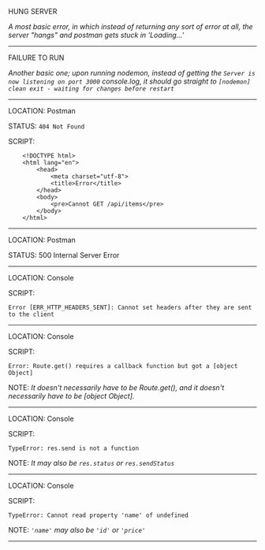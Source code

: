 HUNG SERVER

*A most basic error, in which instead of returning any sort of error at all, the server "hangs" and postman gets stuck in 'Loading...'*

---

FAILURE TO RUN

*Another basic one; upon running nodemon, instead of getting the `Server is now listening on port 3000` console.log, it should go straight to `[nodemon] clean exit - waiting for changes before restart`*

---

LOCATION: Postman

STATUS: `404 Not Found`

SCRIPT:


        <!DOCTYPE html>
        <html lang="en">
            <head>
                <meta charset="utf-8">
                <title>Error</title>
            </head>
            <body>
                <pre>Cannot GET /api/items</pre>
            </body>
        </html>

---

LOCATION: Postman

STATUS: 500 Internal Server Error

---

LOCATION: Console

SCRIPT:

    Error [ERR_HTTP_HEADERS_SENT]: Cannot set headers after they are sent to the client

---

LOCATION: Console

SCRIPT:

    Error: Route.get() requires a callback function but got a [object Object]

NOTE: *It doesn't necessarily have to be Route.get(), and it doesn't necessarily have to be [object Object].*

---

LOCATION: Console

SCRIPT: 

    TypeError: res.send is not a function

NOTE: *It may also be `res.status` or `res.sendStatus`*

---

LOCATION: Console

SCRIPT: 

    TypeError: Cannot read property 'name' of undefined

NOTE: *`'name'` may also be `'id'` or `'price'`*

---




